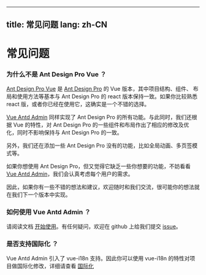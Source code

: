 ---

title: 常见问题
lang: zh-CN
-----------

# 常见问题

### 为什么不是 Ant Design Pro Vue ？

[Ant Design Pro Vue](https://github.com/vueComponent/ant-design-vue-pro) 是 [Ant Design Pro](https://github.com/ant-design/ant-design-pro) 的 Vue 版本，其中项目结构、组件、
布局和使用方法等基本与 Ant Design Pro 的 react 版本保持一致。如果你比较熟悉 react 版，或者你已经在使用它，这确实是一个不错的选择。

[Vue Antd Admin](https://github.com/iczer/vue-antd-admin) 同样实现了 Ant Design Pro 的所有功能。与此同时，我们还根据 Vue 的特性，对 Ant Design Pro 的一些组件和布局作出了相应的修改及优化，同时不影响保持与 Ant Design Pro 的一致。

另外，我们还在添加一些 Ant Design Pro 没有的功能，比如全局动画、多页签模式等。

如果你想使用 Ant Design Pro，但又觉得它缺乏一些你想要的功能，不妨看看 [Vue Antd Admin](https://github.com/iczer/vue-antd-admin)，我们会认真考虑每个用户的需求。

因此，如果你有一些不错的想法和建议，欢迎随时和我们交流，很可能你的想法就在我们下一个版本中实现。

### 如何使用 Vue Antd Admin ？

请阅读文档 [开始使用](./use.md)。有任何疑问，欢迎在 github 上给我们提交 [issue](https://github.com/iczer/vue-antd-admin/issues/new)。

### 是否支持国际化 ？

Vue Antd Admin 引入了 vue-i18n 支持。因此你可以使用 vue-i18n 的特性对项目做国际化修改，详细请查看 [国际化](../advance/i18n.md)
